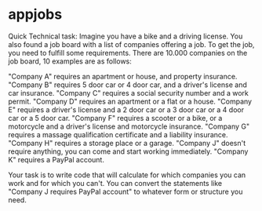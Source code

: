 # appjobs

Quick Technical task:
Imagine you have a bike and a driving license. You also found a job board with a list of companies offering a job. To get the job, you need to fulfill some requirements. There are 10.000 companies on the job board, 10 examples are as follows:
 
"Company A" requires an apartment or house, and property insurance.
"Company B" requires 5 door car or 4 door car, and a driver's license and car insurance.
"Company C" requires a social security number and a work permit. 
"Company D" requires an apartment or a flat or a house.
"Company E" requires a driver's license and a 2 door car or a 3 door car or a 4 door car or a 5 door car.
"Company F" requires a scooter or a bike, or a motorcycle and a driver's license and motorcycle insurance.
"Company G" requires a massage qualification certificate and a liability insurance.
"Company H" requires a storage place or a garage.
"Company J" doesn't require anything, you can come and start working immediately.
"Company K" requires a PayPal account.
 
Your task is to write code that will calculate for which companies you can work and for which you can't. You can convert the statements like "Company J requires PayPal account" to whatever form or structure you need.